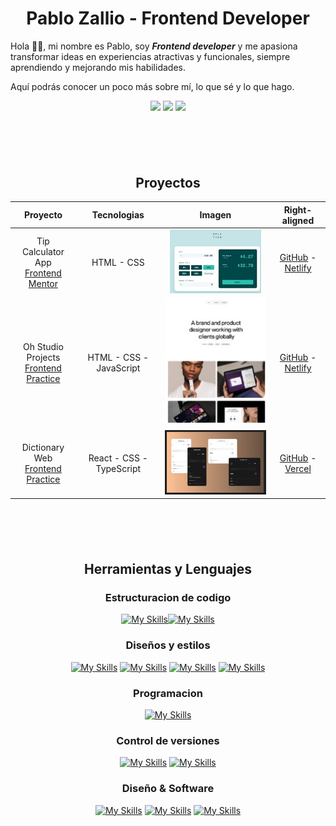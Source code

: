 



<center> <h1> Pablo Zallio - Frontend Developer </h1> </center>


 Hola 🙋‍♂️, mi nombre es Pablo, soy ***Frontend developer*** y me apasiona transformar ideas en experiencias atractivas y funcionales, siempre aprendiendo y mejorando mis habilidades.

Aquí podrás conocer un poco más sobre mí, lo que sé y lo que hago.

<center>
<a href="https://github.com/Pablo-Zallio-Dev"><img src="https://img.shields.io/badge/GitHub-grey?style=plastic&logo=github&logoColor=white&labelColor=black"></a>
<a href="https://www.linkedin.com/in/pablo-zallio-140b83278/"><img src="https://img.shields.io/badge/Linkedin-blue?style=plastic&logo=linkedin&logoColor=white&labelColor=black"></a>
<a href="mailto:pablozalliodev@gmail.com"><img src="https://img.shields.io/badge/Gmail-red?style=plastic&logo=gmail&logoColor=white&labelColor=black
"></a>

</center>


<center><h2 style="margin-top: 100px">Proyectos</center>


<div align="center">

| Proyecto | Tecnologias | Imagen | Right-aligned |
| :---:    |     :---:      |           :---: |          :---: |
| Tip Calculator App <br> [Frontend Mentor](https://www.frontendmentor.io/challenges/tip-calculator-app-ugJNGbJUX)    | HTML - CSS     |  ![](./thumbnail-proyects/tip-calculator-app.jpg)   | [GitHub](https://github.com/Pablo-Zallio-Dev/meet__landing__page) - [Netlify](https://landingmeet.netlify.app/)     |
| Oh Studio Projects <br> [Frontend Practice](https://www.frontendpractice.com/projects/oh-studio)      | HTML - CSS - JavaScript |  ![](./thumbnail-proyects/oh-studio.jpg)      | [GitHub](https://github.com/Pablo-Zallio-Dev/oh-studio) - [Netlify](https://oh-studio-landing.netlify.app/)      |
| Dictionary Web <br> [Frontend Practice](https://www.frontendpractice.com/projects/oh-studio)      | React - CSS - TypeScript |  ![](./thumbnail-proyects/image-dictionary.jpg)      | [GitHub](https://github.com/Pablo-Zallio-Dev/dictionary-app) - [Vercel](https://dictionary-app-one-gamma.vercel.app/)      |

</div>




<!-- Newsletter sign-up form with success message -->
<center><h2 style="margin-top: 100px">Herramientas y Lenguajes</center>

<center>

### Estructuracion de codigo

[![My Skills](https://skillicons.dev/icons?i=html)](https://developer.mozilla.org/es/docs/Glossary/HTML5)[![My Skills](https://skillicons.dev/icons?i=md)](https://www.markdownguide.org/)

### Diseños y estilos
[![My Skills](https://skillicons.dev/icons?i=css)](https://developer.mozilla.org/es/docs/Web/CSS)
[![My Skills](https://skillicons.dev/icons?i=tailwind)](https://tailwindcss.com/)
[![My Skills](https://skillicons.dev/icons?i=bootstrap)](https://getbootstrap.com/)
[![My Skills](https://skillicons.dev/icons?i=sass)](https://sass-lang.com/)

### Programacion
[![My Skills](https://skillicons.dev/icons?i=js)](https://developer.mozilla.org/es/docs/Web/JavaScript)

### Control de versiones
[![My Skills](https://skillicons.dev/icons?i=github)](https://github.com/)
[![My Skills](https://skillicons.dev/icons?i=git)](https://git-scm.com/)



### Diseño & Software
[![My Skills](https://skillicons.dev/icons?i=figma)](https://www.figma.com/)
[![My Skills](https://skillicons.dev/icons?i=ps)](https://es.wikipedia.org/wiki/Adobe_Photoshop)
[![My Skills](https://skillicons.dev/icons?i=vscode)](https://code.visualstudio.com/)






